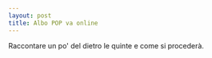 ```yaml
---
layout: post
title: Albo POP va online
---
```


Raccontare un po' del dietro le quinte e come si procederà.
